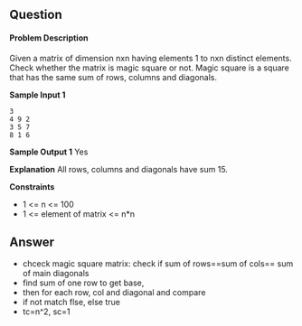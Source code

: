 ## Question

#### Problem Description

Given a matrix of dimension nxn having elements 1 to nxn distinct elements. Check whether the matrix is magic square or not.
Magic square is a square that has the same sum of rows, columns and diagonals.

**Sample Input 1**

```
3
4 9 2
3 5 7
8 1 6
```

**Sample Output 1**
Yes

**Explanation**
All rows, columns and diagonals have sum 15.

**Constraints**

- 1 <= n <= 100
- 1 <= element of matrix <= n\*n

## Answer

- chceck magic square matrix: check if sum of rows==sum of cols== sum of main diagonals
- find sum of one row to get base,
- then for each row, col and diagonal and compare
- if not match flse, else true
- tc=n^2, sc=1
